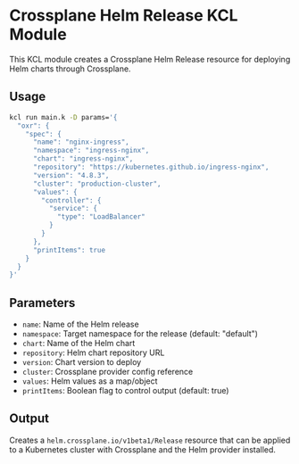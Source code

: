 # Crossplane Helm Release KCL Module

This KCL module creates a Crossplane Helm Release resource for deploying Helm charts through Crossplane.

## Usage

```bash
kcl run main.k -D params='{
  "oxr": {
    "spec": {
      "name": "nginx-ingress",
      "namespace": "ingress-nginx",
      "chart": "ingress-nginx",
      "repository": "https://kubernetes.github.io/ingress-nginx",
      "version": "4.8.3",
      "cluster": "production-cluster",
      "values": {
        "controller": {
          "service": {
            "type": "LoadBalancer"
          }
        }
      },
      "printItems": true
    }
  }
}'
```

## Parameters

- `name`: Name of the Helm release
- `namespace`: Target namespace for the release (default: "default")
- `chart`: Name of the Helm chart
- `repository`: Helm chart repository URL
- `version`: Chart version to deploy
- `cluster`: Crossplane provider config reference
- `values`: Helm values as a map/object
- `printItems`: Boolean flag to control output (default: true)

## Output

Creates a `helm.crossplane.io/v1beta1/Release` resource that can be applied to a Kubernetes cluster with Crossplane and the Helm provider installed.